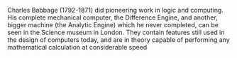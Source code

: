 Charles Babbage (1792-1871) did pioneering work in logic and computing.
His complete mechanical computer, the Difference Engine, and another,
bigger machine (the Analytic Engine) which he never completed, can be
seen in the Science museum in London. They contain features still used
in the design of computers today, and are in theory capable of
performing any mathematical calculation at considerable speed

